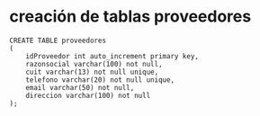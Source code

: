 # creación de tablas proveedores

    CREATE TABLE proveedores  
    (  
        idProveedor int auto_increment primary key,  
        razonsocial varchar(100) not null,  
        cuit varchar(13) not null unique,  
        telefono varchar(20) not null unique,  
        email varchar(50) not null,  
        direccion varchar(100) not null
    );

